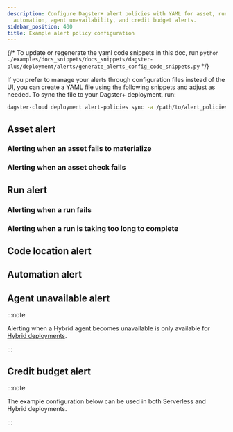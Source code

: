 ```yaml
---
description: Configure Dagster+ alert policies with YAML for asset, run, code location,
  automation, agent unavailability, and credit budget alerts. 
sidebar_position: 400
title: Example alert policy configuration
---
```


{/* To update or regenerate the yaml code snippets in this doc, run `python ./examples/docs_snippets/docs_snippets/dagster-plus/deployment/alerts/generate_alerts_config_code_snippets.py` */}

If you prefer to manage your alerts through configuration files instead of the UI, you can create a YAML file using the following snippets and adjust as needed. To sync the file to your Dagster+ deployment, run:

```bash
dagster-cloud deployment alert-policies sync -a /path/to/alert_policies.yaml
```

## Asset alert

### Alerting when an asset fails to materialize

<Tabs groupId="notification_service">
  <TabItem value="email" label="Email">
    <CodeExample
      path="docs_snippets/docs_snippets/dagster-plus/deployment/alerts/asset-materialization-failure-alert-email.yaml"
      language="yaml"
    />
  </TabItem>
  <TabItem value="microsoft_teams" label="Microsoft Teams">
    <CodeExample
      path="docs_snippets/docs_snippets/dagster-plus/deployment/alerts/asset-materialization-failure-alert-microsoft_teams.yaml"
      language="yaml"
    />
  </TabItem>
  <TabItem value="pagerduty" label="PagerDuty">
    <CodeExample
      path="docs_snippets/docs_snippets/dagster-plus/deployment/alerts/asset-materialization-failure-alert-pagerduty.yaml"
      language="yaml"
    />
  </TabItem>
  <TabItem value="slack" label="Slack">
    <CodeExample
      path="docs_snippets/docs_snippets/dagster-plus/deployment/alerts/asset-materialization-failure-alert-slack.yaml"
      language="yaml"
    />
  </TabItem>
</Tabs>

### Alerting when an asset check fails

<Tabs groupId="notification_service">
  <TabItem value="email" label="Email">
    <CodeExample
      path="docs_snippets/docs_snippets/dagster-plus/deployment/alerts/asset-check-failed-email.yaml"
      language="yaml"
    />
  </TabItem>
  <TabItem value="microsoft_teams" label="Microsoft Teams">
    <CodeExample
      path="docs_snippets/docs_snippets/dagster-plus/deployment/alerts/asset-check-failed-microsoft_teams.yaml"
      language="yaml"
    />
  </TabItem>
  <TabItem value="pagerduty" label="PagerDuty">
    <CodeExample
      path="docs_snippets/docs_snippets/dagster-plus/deployment/alerts/asset-check-failed-pagerduty.yaml"
      language="yaml"
    />
  </TabItem>
  <TabItem value="slack" label="Slack">
    <CodeExample
      path="docs_snippets/docs_snippets/dagster-plus/deployment/alerts/asset-check-failed-slack.yaml"
      language="yaml"
    />
  </TabItem>
</Tabs>

## Run alert

### Alerting when a run fails

<Tabs groupId="notification_service">
  <TabItem value="email" label="Email">
    <CodeExample
      path="docs_snippets/docs_snippets/dagster-plus/deployment/alerts/run-alert-failure-email.yaml"
      language="yaml"
    />
  </TabItem>
  <TabItem value="microsoft_teams" label="Microsoft Teams">
    <CodeExample
      path="docs_snippets/docs_snippets/dagster-plus/deployment/alerts/run-alert-failure-microsoft_teams.yaml"
      language="yaml"
    />
  </TabItem>
  <TabItem value="pagerduty" label="PagerDuty">
    <CodeExample
      path="docs_snippets/docs_snippets/dagster-plus/deployment/alerts/run-alert-failure-pagerduty.yaml"
      language="yaml"
    />
  </TabItem>
  <TabItem value="slack" label="Slack">
    <CodeExample
      path="docs_snippets/docs_snippets/dagster-plus/deployment/alerts/run-alert-failure-slack.yaml"
      language="yaml"
    />
  </TabItem>
</Tabs>

### Alerting when a run is taking too long to complete

<Tabs groupId="notification_service">
  <TabItem value="email" label="Email">
    <CodeExample
      path="docs_snippets/docs_snippets/dagster-plus/deployment/alerts/job-running-over-one-hour-email.yaml"
      language="yaml"
    />
  </TabItem>
  <TabItem value="microsoft_teams" label="Microsoft Teams">
    <CodeExample
      path="docs_snippets/docs_snippets/dagster-plus/deployment/alerts/job-running-over-one-hour-microsoft_teams.yaml"
      language="yaml"
    />
  </TabItem>
  <TabItem value="pagerduty" label="PagerDuty">
    <CodeExample
      path="docs_snippets/docs_snippets/dagster-plus/deployment/alerts/job-running-over-one-hour-pagerduty.yaml"
      language="yaml"
    />
  </TabItem>
  <TabItem value="slack" label="Slack">
    <CodeExample
      path="docs_snippets/docs_snippets/dagster-plus/deployment/alerts/job-running-over-one-hour-slack.yaml"
      language="yaml"
    />
  </TabItem>
</Tabs>

## Code location alert

<Tabs groupId="notification_service">
  <TabItem value="email" label="Email">
    <CodeExample
      path="docs_snippets/docs_snippets/dagster-plus/deployment/alerts/code-location-error-email.yaml"
      language="yaml"
    />
  </TabItem>
  <TabItem value="microsoft_teams" label="Microsoft Teams">
    <CodeExample
      path="docs_snippets/docs_snippets/dagster-plus/deployment/alerts/code-location-error-microsoft_teams.yaml"
      language="yaml"
    />
  </TabItem>
  <TabItem value="pagerduty" label="PagerDuty">
    <CodeExample
      path="docs_snippets/docs_snippets/dagster-plus/deployment/alerts/code-location-error-pagerduty.yaml"
      language="yaml"
    />
  </TabItem>
  <TabItem value="slack" label="Slack">
    <CodeExample
      path="docs_snippets/docs_snippets/dagster-plus/deployment/alerts/code-location-error-slack.yaml"
      language="yaml"
    />
  </TabItem>
</Tabs>

## Automation alert

<Tabs groupId="notification_service">
  <TabItem value="email" label="Email">
    <CodeExample
      path="docs_snippets/docs_snippets/dagster-plus/deployment/alerts/schedule-sensor-failure-email.yaml"
      language="yaml"
    />
  </TabItem>
  <TabItem value="microsoft_teams" label="Microsoft Teams">
    <CodeExample
      path="docs_snippets/docs_snippets/dagster-plus/deployment/alerts/schedule-sensor-failure-microsoft_teams.yaml"
      language="yaml"
    />
  </TabItem>
  <TabItem value="pagerduty" label="PagerDuty">
    <CodeExample
      path="docs_snippets/docs_snippets/dagster-plus/deployment/alerts/schedule-sensor-failure-pagerduty.yaml"
      language="yaml"
    />
  </TabItem>
  <TabItem value="slack" label="Slack">
    <CodeExample
      path="docs_snippets/docs_snippets/dagster-plus/deployment/alerts/schedule-sensor-failure-slack.yaml"
      language="yaml"
    />
  </TabItem>
</Tabs>

## Agent unavailable alert

:::note

Alerting when a Hybrid agent becomes unavailable is only available for [Hybrid deployments](/dagster-plus/deployment/deployment-types/hybrid/).

:::

<Tabs groupId="notification_service">
  <TabItem value="email" label="Email">
    <CodeExample
      path="docs_snippets/docs_snippets/dagster-plus/deployment/alerts/agent-unavailable-alert-email.yaml"
      language="yaml"
    />
  </TabItem>
  <TabItem value="microsoft_teams" label="Microsoft Teams">
    <CodeExample
      path="docs_snippets/docs_snippets/dagster-plus/deployment/alerts/agent-unavailable-alert-microsoft_teams.yaml"
      language="yaml"
    />
  </TabItem>
  <TabItem value="pagerduty" label="PagerDuty">
    <CodeExample
      path="docs_snippets/docs_snippets/dagster-plus/deployment/alerts/agent-unavailable-alert-pagerduty.yaml"
      language="yaml"
    />
  </TabItem>
  <TabItem value="slack" label="Slack">
    <CodeExample
      path="docs_snippets/docs_snippets/dagster-plus/deployment/alerts/agent-unavailable-alert-slack.yaml"
      language="yaml"
    />
  </TabItem>
</Tabs>

## Credit budget alert

:::note

The example configuration below can be used in both Serverless and Hybrid deployments.

:::

<Tabs groupId="notification_service">
  <TabItem value="email" label="Email">
    <CodeExample
      path="docs_snippets/docs_snippets/dagster-plus/deployment/alerts/credit-budget-alert-email.yaml"
      language="yaml"
    />
  </TabItem>
  <TabItem value="microsoft_teams" label="Microsoft Teams">
    <CodeExample
      path="docs_snippets/docs_snippets/dagster-plus/deployment/alerts/credit-budget-alert-microsoft_teams.yaml"
      language="yaml"
    />
  </TabItem>
  <TabItem value="pagerduty" label="PagerDuty">
    <CodeExample
      path="docs_snippets/docs_snippets/dagster-plus/deployment/alerts/credit-budget-alert-pagerduty.yaml"
      language="yaml"
    />
  </TabItem>
  <TabItem value="slack" label="Slack">
    <CodeExample
      path="docs_snippets/docs_snippets/dagster-plus/deployment/alerts/credit-budget-alert-slack.yaml"
      language="yaml"
    />
  </TabItem>
</Tabs>
